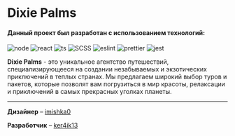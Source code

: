 # Dixie Palms

#### Данный проект был разработан c использованием технологий:

![node](https://camo.githubusercontent.com/8ef971266eec705ccc076ccccb97a1412bd2cee42e4dafd6e4fc993d797ab480/68747470733a2f2f696d672e736869656c64732e696f2f62616467652f6e6f64652d31382e31362e312d677265656e2e737667)
![react](https://camo.githubusercontent.com/0818ac05c57d0b0f984f2f762d87701d8ab7e57e04f5c714f97c9f6cd6e494c6/68747470733a2f2f696d672e736869656c64732e696f2f62616467652f72656163742d31382e322e302d626c75652e737667)
![ts](https://camo.githubusercontent.com/9fb1ae3da8211cc218ba5bf686511b4edae451f09bc1762e15fd41fa5e916881/68747470733a2f2f696d672e736869656c64732e696f2f62616467652f747970657363726970742d352e302e322d626c75652e737667)
![SCSS](https://img.shields.io/badge/SCSS-purple)
![eslint](https://camo.githubusercontent.com/31b6dc0e4a4fd6f9735a9db885b951a3b7f6a08755d814856adc6d08b33429d6/68747470733a2f2f696d672e736869656c64732e696f2f62616467652f65736c696e742d382e33382e302d707572706c652e737667)
![prettier](https://camo.githubusercontent.com/00727f51dcdcf120061f071c93fea4b7f3f145d27dd0eec503550fcf8c38adef/68747470733a2f2f696d672e736869656c64732e696f2f62616467652f7072657474696572742d332e302e302d707572706c652e737667)
![jest](https://img.shields.io/badge/JEST-orange)



**Dixie Palms** - это уникальное агентство путешествий, специализирующееся на создании незабываемых и экзотических приключений в теплых странах. Мы предлагаем широкий выбор туров и пакетов, которые позволят вам погрузиться в мир красоты, релаксации и приключений в самых прекрасных уголках планеты.
___
**Дизайнер** – [imishka0](https://t.me/imishka0)

**Разработчик** – [ker4ik13](https://t.me/ker4ik13)


